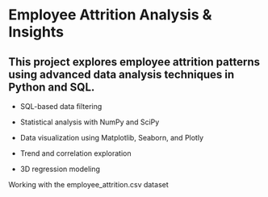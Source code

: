 # Employee Attrition Analysis & Insights

## This project explores employee attrition patterns using advanced data analysis techniques in Python and SQL.

- SQL-based data filtering

- Statistical analysis with NumPy and SciPy

- Data visualization using Matplotlib, Seaborn, and Plotly

- Trend and correlation exploration

- 3D regression modeling

Working with the employee_attrition.csv dataset

